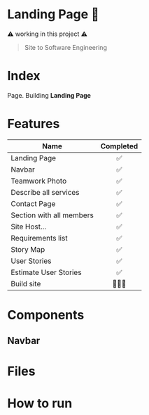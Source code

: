 # Landing Page 👀

⚠️ working in this project ⚠️
> Site to Software Engineering

# Index

Page. Building **Landing Page**

# Features

| Name           | Completed |
| ------------   | :-------: |
| Landing Page   |     ✅     |
| Navbar         |     ✅     |
| Teamwork Photo |     ✅     |
| Describe all services      |     ✅     |
| Contact Page   |     ✅     |
| Section with all members |     ✅     |
| Site Host... |     ✅     |
| Requirements list |     ✅     |
| Story Map |     ✅     | 
| User Stories |     ✅     |
| Estimate User Stories |     ✅     |
| Build site |     👷🏽‍♂️     |


# Components

## Navbar

# Files

# How to run